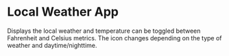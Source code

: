 # Local Weather App

Displays the local weather and temperature can be toggled between Fahrenheit and Celsius metrics. The icon changes depending on the type of weather and daytime/nighttime.
